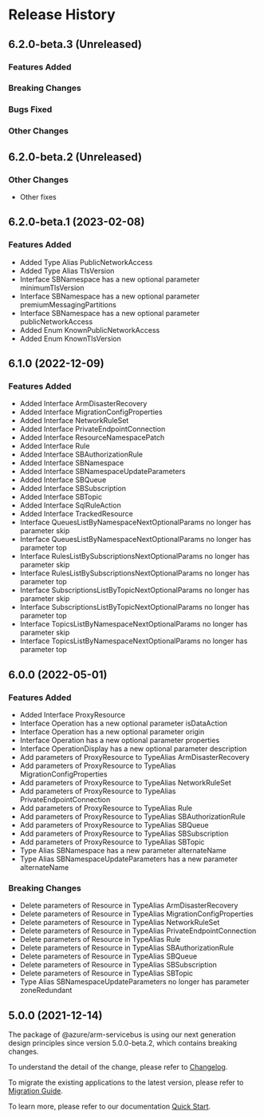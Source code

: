 # Release History

## 6.2.0-beta.3 (Unreleased)

### Features Added

### Breaking Changes

### Bugs Fixed

### Other Changes

## 6.2.0-beta.2 (Unreleased)

### Other Changes

  - Other fixes

## 6.2.0-beta.1 (2023-02-08)
    
### Features Added

  - Added Type Alias PublicNetworkAccess
  - Added Type Alias TlsVersion
  - Interface SBNamespace has a new optional parameter minimumTlsVersion
  - Interface SBNamespace has a new optional parameter premiumMessagingPartitions
  - Interface SBNamespace has a new optional parameter publicNetworkAccess
  - Added Enum KnownPublicNetworkAccess
  - Added Enum KnownTlsVersion
    
    
## 6.1.0 (2022-12-09)
    
### Features Added

  - Added Interface ArmDisasterRecovery
  - Added Interface MigrationConfigProperties
  - Added Interface NetworkRuleSet
  - Added Interface PrivateEndpointConnection
  - Added Interface ResourceNamespacePatch
  - Added Interface Rule
  - Added Interface SBAuthorizationRule
  - Added Interface SBNamespace
  - Added Interface SBNamespaceUpdateParameters
  - Added Interface SBQueue
  - Added Interface SBSubscription
  - Added Interface SBTopic
  - Added Interface SqlRuleAction
  - Added Interface TrackedResource
  - Interface QueuesListByNamespaceNextOptionalParams no longer has parameter skip
  - Interface QueuesListByNamespaceNextOptionalParams no longer has parameter top
  - Interface RulesListBySubscriptionsNextOptionalParams no longer has parameter skip
  - Interface RulesListBySubscriptionsNextOptionalParams no longer has parameter top
  - Interface SubscriptionsListByTopicNextOptionalParams no longer has parameter skip
  - Interface SubscriptionsListByTopicNextOptionalParams no longer has parameter top
  - Interface TopicsListByNamespaceNextOptionalParams no longer has parameter skip
  - Interface TopicsListByNamespaceNextOptionalParams no longer has parameter top
    
    
## 6.0.0 (2022-05-01)
    
### Features Added

  - Added Interface ProxyResource
  - Interface Operation has a new optional parameter isDataAction
  - Interface Operation has a new optional parameter origin
  - Interface Operation has a new optional parameter properties
  - Interface OperationDisplay has a new optional parameter description
  - Add parameters of ProxyResource to TypeAlias ArmDisasterRecovery
  - Add parameters of ProxyResource to TypeAlias MigrationConfigProperties
  - Add parameters of ProxyResource to TypeAlias NetworkRuleSet
  - Add parameters of ProxyResource to TypeAlias PrivateEndpointConnection
  - Add parameters of ProxyResource to TypeAlias Rule
  - Add parameters of ProxyResource to TypeAlias SBAuthorizationRule
  - Add parameters of ProxyResource to TypeAlias SBQueue
  - Add parameters of ProxyResource to TypeAlias SBSubscription
  - Add parameters of ProxyResource to TypeAlias SBTopic
  - Type Alias SBNamespace has a new parameter alternateName
  - Type Alias SBNamespaceUpdateParameters has a new parameter alternateName

### Breaking Changes

  - Delete parameters of Resource in TypeAlias ArmDisasterRecovery
  - Delete parameters of Resource in TypeAlias MigrationConfigProperties
  - Delete parameters of Resource in TypeAlias NetworkRuleSet
  - Delete parameters of Resource in TypeAlias PrivateEndpointConnection
  - Delete parameters of Resource in TypeAlias Rule
  - Delete parameters of Resource in TypeAlias SBAuthorizationRule
  - Delete parameters of Resource in TypeAlias SBQueue
  - Delete parameters of Resource in TypeAlias SBSubscription
  - Delete parameters of Resource in TypeAlias SBTopic
  - Type Alias SBNamespaceUpdateParameters no longer has parameter zoneRedundant
    
    
## 5.0.0 (2021-12-14)

The package of @azure/arm-servicebus is using our next generation design principles since version 5.0.0-beta.2, which contains breaking changes.

To understand the detail of the change, please refer to [Changelog](https://aka.ms/js-track2-changelog).

To migrate the existing applications to the latest version, please refer to [Migration Guide](https://aka.ms/js-track2-migration-guide).

To learn more, please refer to our documentation [Quick Start](https://aka.ms/azsdk/js/mgmt/quickstart ).
